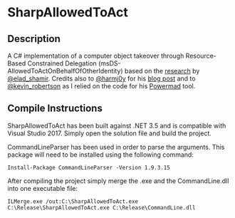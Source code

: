 # SharpAllowedToAct

## Description ##

A C# implementation of a computer object takeover through Resource-Based Constrained Delegation (msDS-AllowedToActOnBehalfOfOtherIdentity) based on the [research](https://shenaniganslabs.io/2019/01/28/Wagging-the-Dog.html) by [@elad_shamir](https://twitter.com/elad_shamir).
Credits also to [@harmj0y](https://twitter.com/harmj0y) for his [blog post](http://www.harmj0y.net/blog/activedirectory/a-case-study-in-wagging-the-dog-computer-takeover/) and to [@kevin_robertson](https://twitter.com/kevin_robertson) as I relied on the code for his [Powermad](https://github.com/Kevin-Robertson/Powermad) tool.

## Compile Instructions ## 
SharpAllowedToAct has been built against .NET 3.5 and is compatible with Visual Studio 2017. Simply open the solution file and build the project.

CommandLineParser has been used in order to parse the arguments. This package will need to be installed using the following command:

`Install-Package CommandLineParser -Version 1.9.3.15`

After compiling the project simply merge the .exe and the CommandLine.dll into one executable file:

`ILMerge.exe /out:C:\SharpAllowedToAct.exe C:\Release\SharpAllowedToAct.exe C:\Release\CommandLine.dll`
